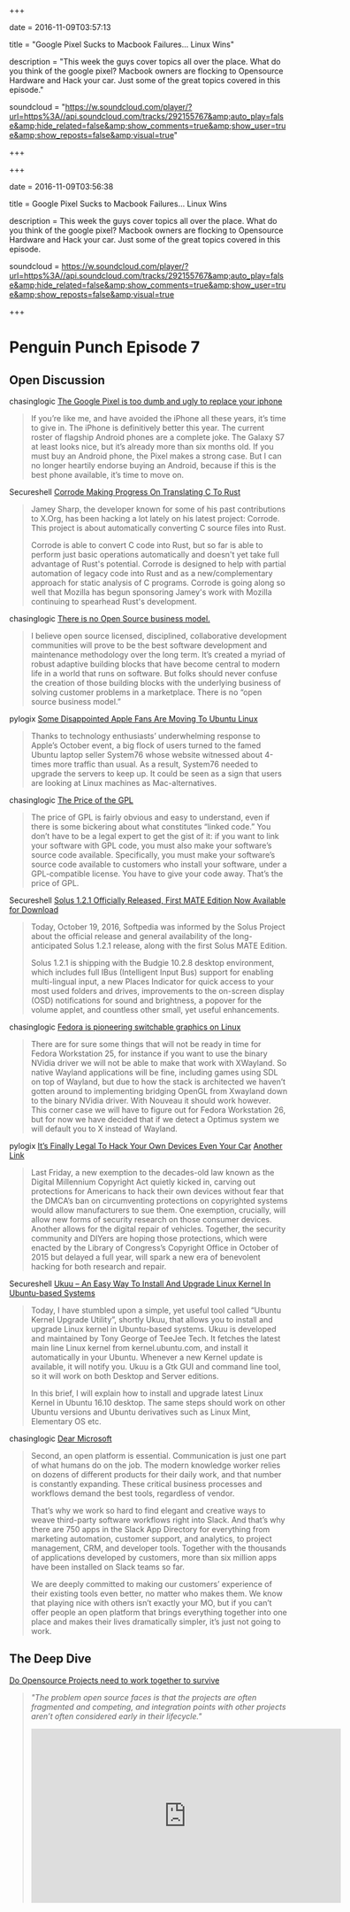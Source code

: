 
+++

date = 2016-11-09T03:57:13

title = "Google Pixel Sucks to Macbook Failures... Linux Wins"

description = "This week the guys cover topics all over the place. What do you think of the google pixel? Macbook owners are flocking to Opensource Hardware and Hack your car. Just some of the great topics covered in this episode."

soundcloud = "https://w.soundcloud.com/player/?url=https%3A//api.soundcloud.com/tracks/292155767&amp;auto_play=false&amp;hide_related=false&amp;show_comments=true&amp;show_user=true&amp;show_reposts=false&amp;visual=true"

+++



+++

date = 2016-11-09T03:56:38

title = Google Pixel Sucks to Macbook Failures... Linux Wins

description = This week the guys cover topics all over the place. What do you think of the google pixel? Macbook owners are flocking to Opensource Hardware and Hack your car. Just some of the great topics covered in this episode.

soundcloud = https://w.soundcloud.com/player/?url=https%3A//api.soundcloud.com/tracks/292155767&amp;auto_play=false&amp;hide_related=false&amp;show_comments=true&amp;show_user=true&amp;show_reposts=false&amp;visual=true

+++


# Penguin Punch Episode 7

## Open Discussion

chasinglogic
[The Google Pixel is too dumb and ugly to replace your iphone](http://gizmodo.com/the-google-pixel-is-too-dumb-and-ugly-to-replace-your-i-1787877249)

> If you’re like me, and have avoided the iPhone all these years, it’s time to give in. The iPhone is definitively better this year. The current roster of flagship Android phones are a complete joke. The Galaxy S7 at least looks nice, but it’s already more than six months old. If you must buy an Android phone, the Pixel makes a strong case. But I can no longer heartily endorse buying an Android, because if this is the best phone available, it’s time to move on.

Secureshell
[Corrode Making Progress On Translating C To Rust](http://www.phoronix.com/scan.php?page=news_item&px=Corrode-C-To-Rust)

> Jamey Sharp, the developer known for some of his past contributions to X.Org, has been hacking a lot lately on his latest project: Corrode. This project is about automatically converting C source files into Rust.
>
> Corrode is able to convert C code into Rust, but so far is able to perform just basic operations automatically and doesn't yet take full advantage of Rust's potential. Corrode is designed to help with partial automation of legacy code into Rust and as a new/complementary approach for static analysis of C programs. Corrode is going along so well that Mozilla has begun sponsoring Jamey's work with Mozilla continuing to spearhead Rust's development. 

chasinglogic
[There is no Open Source business model.](https://medium.com/@stephenrwalli/there-is-no-open-source-business-model-cdc4cc20238#.4er5iuhxb)

> I believe open source licensed, disciplined, collaborative development communities will prove to be the best software development and maintenance methodology over the long term. It’s created a myriad of robust adaptive building blocks that have become central to modern life in a world that runs on software. But folks should never confuse the creation of those building blocks with the underlying business of solving customer problems in a marketplace. There is no “open source business model.”

pylogix
[Some Disappointed Apple Fans Are Moving To Ubuntu Linux](https://fossbytes.com/system76-laptop-apple-replacement/)

> Thanks to technology enthusiasts’ underwhelming response to Apple’s October event, a big flock of users turned to the famed Ubuntu laptop seller System76 whose website witnessed about 4-times more traffic than usual. As a result, System76 needed to upgrade the servers to keep up. It could be seen as a sign that users are looking at Linux machines as Mac-alternatives.

chasinglogic
[The Price of the GPL](http://bitsplitting.org/2016/10/30/the-price-of-gpl/)

> The price of GPL is fairly obvious and easy to understand, even if there is some bickering about what constitutes “linked code.” You don’t have to be a legal expert to get the gist of it: if you want to link your software with GPL code, you must also make your software’s source code available. Specifically, you must make your software’s source code available to customers who install your software, under a GPL-compatible license. You have to give your code away. That’s the price of GPL.

Secureshell
[Solus 1.2.1 Officially Released, First MATE Edition Now Available for Download](http://news.softpedia.com/news/solus-1-2-1-officially-released-first-mate-edition-now-available-for-download-509435.shtml)

> Today, October 19, 2016, Softpedia was informed by the Solus Project about the official release and general availability of the long-anticipated Solus 1.2.1 release, along with the first Solus MATE Edition.
>
> Solus 1.2.1 is shipping with the Budgie 10.2.8 desktop environment, which includes full IBus (Intelligent Input Bus) support for enabling multi-lingual input, a new Places Indicator for quick access to your most used folders and drives, improvements to the on-screen display (OSD) notifications for sound and brightness, a popover for the volume applet, and countless other small, yet useful enhancements.

chasinglogic
[Fedora is pioneering switchable graphics on Linux](https://blogs.gnome.org/uraeus/2016/11/01/discrete-graphics-and-fedora-workstation-25/)

> There are for sure some things that will not be ready in time for Fedora Workstation 25, for instance if you want to use the binary NVidia driver we will not be able to make that work with XWayland. So native Wayland applications will be fine, including games using SDL on top of Wayland, but due to how the stack is architected we haven’t gotten around to implementing bridging OpenGL from Xwayland down to the binary NVidia driver. With Nouveau it should work however. This corner case we will have to figure out for Fedora Workstation 26, but for now we have decided that if we detect a Optimus system we will default you to X instead of Wayland.

pylogix
[It’s Finally Legal To Hack Your Own Devices Even Your Car](https://www.wired.com/2016/10/hacking-car-pacemaker-toaster-just-became-legal/)
[Another Link](https://www.linux.com/news/its-finally-legal-hack-your-own-devices-even-your-car)

> Last Friday, a new exemption to the decades-old law known as the Digital Millennium Copyright Act quietly kicked in, carving out protections for Americans to hack their own devices without fear that the DMCA’s ban on circumventing protections on copyrighted systems would allow manufacturers to sue them. One exemption, crucially, will allow new forms of security research on those consumer devices. Another allows for the digital repair of vehicles. Together, the security community and DIYers are hoping those protections, which were enacted by the Library of Congress’s Copyright Office in October of 2015 but delayed a full year, will spark a new era of benevolent hacking for both research and repair.

Secureshell
[Ukuu – An Easy Way To Install And Upgrade Linux Kernel In Ubuntu-based Systems](https://www.ostechnix.com/ukuu-an-easy-way-to-install-and-upgrade-linux-kernel-in-ubuntu-based-systems/)

> Today, I have stumbled upon a simple, yet useful tool called “Ubuntu Kernel Upgrade Utility”, shortly Ukuu, that allows you to install and upgrade Linux kernel in Ubuntu-based systems. Ukuu is developed and maintained by Tony George of TeeJee Tech. It fetches the latest main line Linux kernel from kernel.ubuntu.com, and install it automatically in your Ubuntu. Whenever a new Kernel update is available, it will notify you. Ukuu is a Gtk GUI and command line tool, so it will work on both Desktop and Server editions.
>
> In this brief, I will explain how to install and upgrade latest Linux Kernel in Ubuntu 16.10 desktop. The same steps should work on other Ubuntu versions and Ubuntu derivatives such as Linux Mint, Elementary OS etc.

chasinglogic
[Dear Microsoft](https://slackhq.com/dear-microsoft-8d20965d2849)

> Second, an open platform is essential. Communication is just one part of what humans do on the job. The modern knowledge worker relies on dozens of different products for their daily work, and that number is constantly expanding. These critical business processes and workflows demand the best tools, regardless of vendor.
>
> That’s why we work so hard to find elegant and creative ways to weave third-party software workflows right into Slack. And that’s why there are 750 apps in the Slack App Directory for everything from marketing automation, customer support, and analytics, to project management, CRM, and developer tools. Together with the thousands of applications developed by customers, more than six million apps have been installed on Slack teams so far.
>
> We are deeply committed to making our customers’ experience of their existing tools even better, no matter who makes them. We know that playing nice with others isn’t exactly your MO, but if you can’t offer people an open platform that brings everything together into one place and makes their lives dramatically simpler, it’s just not going to work.

## The Deep Dive
[Do Opensource Projects need to work together to survive](https://www.linux.com/news/open-source-projects-must-work-together-survive)
> *"The problem open source faces is that the projects are often fragmented and competing, and integration points with other projects aren’t often considered early in their lifecycle."*
> <iframe width="560" height="315" src="https://www.youtube.com/embed/VE2MQ3w8d1M" frameborder="0" allowfullscreen></iframe>
